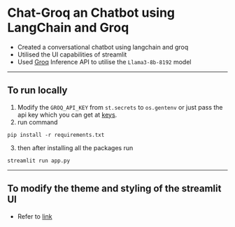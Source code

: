 # Chat-Groq an Chatbot using LangChain and Groq
- Created a conversational chatbot using langchain and groq
- Utilised the UI capabilities of streamlit
- Used [Groq](https://groq.com/) Inference API to utilise the `Llama3-8b-8192` model
---
## To run locally
1. Modify the `GROQ_API_KEY` from `st.secrets` to `os.gentenv` or just pass the api key which you can get at [keys](https://console.groq.com/keys).
2. run command
```
pip install -r requirements.txt
```
3. then after installing all the packages run
```
streamlit run app.py
```
---
## To modify the theme and styling of the streamlit UI
- Refer to [link](https://docs.streamlit.io/develop/concepts/configuration/theming)
